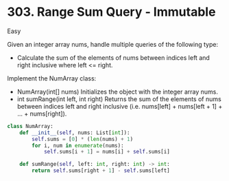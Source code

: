 # 303. Range Sum Query - Immutable

Easy

Given an integer array nums, handle multiple queries of the following type:

- Calculate the sum of the elements of nums between indices left and right inclusive where left <= right.

Implement the NumArray class:

- NumArray(int[] nums) Initializes the object with the integer array nums.
- int sumRange(int left, int right) Returns the sum of the elements of nums between indices left and right inclusive (i.e. nums[left] + nums[left + 1] + ... + nums[right]).

```python
class NumArray:
    def __init__(self, nums: List[int]):
        self.sums = [0] * (len(nums) + 1)
        for i, num in enumerate(nums):
            self.sums[i + 1] = nums[i] + self.sums[i]

    def sumRange(self, left: int, right: int) -> int:
        return self.sums[right + 1] - self.sums[left]
```
